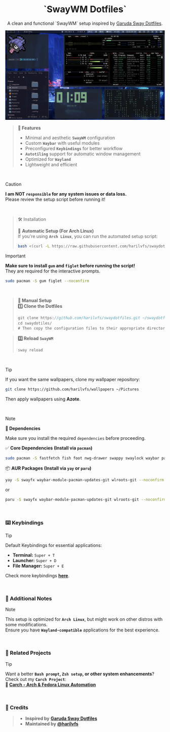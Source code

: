 <h1 align="center">`SwayWM Dotfiles`</h1>

<p align="center">
  A clean and functional `SwayWM` setup inspired by 
  <a href="https://gitlab.com/garuda-linux/themes-and-settings/settings/garuda-sway-settings/-/tree/master">Garuda Sway Dotfiles</a>.
</p>

<p align="center">
  <img src="http://raw.githubusercontent.com/harilvfs/assets/refs/heads/main/sway/swappy-20250209-011004.png" />
</p>


> **🚀 Features**
> - Minimal and aesthetic **`SwayWM`** configuration  
> - Custom **`Waybar`** with useful modules
> - Preconfigured **`Keybindings`** for better workflow  
> - **`Autotiling`** support for automatic window management  
> - Optimized for **`Wayland`**  
> - Lightweight and efficient  

<br>

> [!CAUTION]
> **I am NOT `responsible` for any system issues or data loss.**  
> Please review the setup script before running it!  

<br>

> 🛠️ Installation  
>
> 🔹 **Automatic Setup (For Arch Linux)**  
> If you're using **`Arch Linux`**, you can run the automated setup script:  
>
> ```bash
> bash <(curl -L https://raw.githubusercontent.com/harilvfs/swaydotfiles/refs/heads/main/setup.sh)
> ```

> [!IMPORTANT]
> **Make sure to install `gum` and `figlet` before running the script!**  
> They are required for the interactive prompts.  
> ```bash
> sudo pacman -S gum figlet --noconfirm
> ```

<br>

> **🔹 Manual Setup**  
> **1️⃣ Clone the Dotfiles**  
>```rust
> git clone https://github.com/harilvfs/swaydotfiles.git ~/swaydotfiles
> cd swaydotiles/
> # Then copy the configuration files to their appropriate directories as shown in the repository's dotfiles.
> ```

> **2️⃣ Reload `SwayWM`**  
> ```bash
> sway reload
> ```

<br>

> [!TIP]
> If you want the same wallpapers, clone my wallpaper repository:
> ```bash
> git clone https://github.com/harilvfs/wallpapers ~/Pictures
> ```
>
> Then apply wallpapers using **Azote**.

<br>

> [!NOTE]
> **📌 Dependencies**
>
> Make sure you install the required `dependencies` before proceeding.
>
> ✅ **Core Dependencies (Install via `pacman`)**
> 
> ```bash
> sudo pacman -S fastfetch fish foot nwg-drawer swappy swaylock waybar pango cairo gdk-pixbuf2 json-c scdoc meson ninja pcre2 gtk-layer-shell jsoncpp libsigc++ libdbusmenu-gtk3 libxkbcommon fmt spdlog glibmm gtkmm3 alsa-utils pulseaudio libnl iw wob swaybg swayidle fuzzel otf-font-awesome ttf-jetbrains-mono ttf-nerd-fonts-symbols ttf-ubuntu-font-family wl-clipboard grim slurp mako blueberry pamixer pavucontrol gnome-keyring polkit-gnome cliphist wl-clipboard autotiling gtklock swayidle xdg-desktop-portal xdg-desktop-portal-wlr xorg-xhost sddm kvantum qt5-wayland qt6-wayland dex wf-recorder nwg-hello blueman bluez bluez-libs bluez-qt bluez-qt5 bluez-tools bluez-utils alacritty kitty --noconfirm
> ```
>
> 📦 **AUR Packages (Install via `yay` or `paru`)**
> ```bash
> yay -S swayfx waybar-module-pacman-updates-git wlroots-git --noconfirm
> ```
> or
> ```bash
> paru -S swayfx waybar-module-pacman-updates-git wlroots-git --noconfirm
> ```

<br>

### ⌨️ Keybindings  
> [!TIP]  
> Default Keybindings for essential applications:
> 
> - **Terminal:** `Super + T`  
> - **Launcher:** `Super + D`  
> - **File Manager:** `Super + E`  
>
> Check more keybindings **[here](https://github.com/harilvfs/swaydotfiles/blob/main/sway/config.d/default)**.  

<br>

### 📜 Additional Notes  
> [!NOTE]
> This setup is optimized for **`Arch Linux`**, but might work on other distros with some modifications.  
> Ensure you have **`Wayland-compatible`** applications for the best experience.  

<br>

### 🎯 Related Projects  
> [!TIP]  
> Want a better **`Bash prompt`, `Zsh setup`, or other system enhancements**?  
> Check out my **`Carch Project`**:  
> **🔗 [Carch - Arch & Fedora Linux Automation](https://github.com/harilvfs/carch)**  

<br>

### 🎯 Credits  
> - **Inspired by** **[Garuda Sway Dotfiles](https://gitlab.com/garuda-linux/themes-and-settings/settings/garuda-sway-settings/-/tree/master)**  
> - **Maintained by** **[@harilvfs](https://github.com/harilvfs)**

